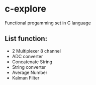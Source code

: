 # c-explore
Functional progamming set in C language

## List function:
* 2 Multiplexer 8 channel
* ADC converter
* Concatenate String
* String converter
* Average Number
* Kalman Filter
